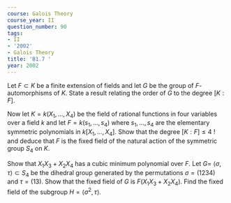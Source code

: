 ```yaml
---
course: Galois Theory
course_year: II
question_number: 90
tags:
- II
- '2002'
- Galois Theory
title: 'B1.7 '
year: 2002
---
```



Let $F \subset K$ be a finite extension of fields and let $G$ be the group of $F$-automorphisms of $K$. State a result relating the order of $G$ to the degree $[K: F]$.

Now let $K=k\left(X_{1}, \ldots, X_{4}\right)$ be the field of rational functions in four variables over a field $k$ and let $F=k\left(s_{1}, \ldots, s_{4}\right)$ where $s_{1}, \ldots, s_{4}$ are the elementary symmetric polynomials in $k\left[X_{1}, \ldots, X_{4}\right]$. Show that the degree $[K: F] \leqslant 4$ ! and deduce that $F$ is the fixed field of the natural action of the symmetric group $S_{4}$ on $K$.

Show that $X_{1} X_{3}+X_{2} X_{4}$ has a cubic minimum polynomial over $F$. Let $G=$ $\langle\sigma, \tau\rangle \subset S_{4}$ be the dihedral group generated by the permutations $\sigma=(1234)$ and $\tau=(13)$. Show that the fixed field of $G$ is $F\left(X_{1} X_{3}+X_{2} X_{4}\right)$. Find the fixed field of the subgroup $H=\left\langle\sigma^{2}, \tau\right\rangle$.